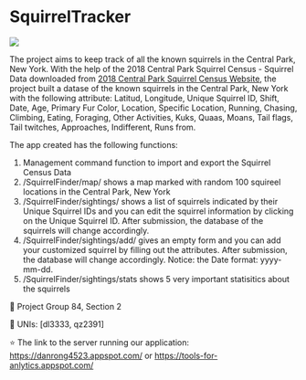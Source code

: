 # SquirrelTracker
![](https://www.mdwfp.com/media/3169/eo20150724_squirrel300.jpg)

The project aims to keep track of all the known squirrels in the Central Park, New York. With the help of the 2018 Central Park Squirrel Census - Squirrel Data downloaded from [2018 Central Park Squirrel Census Website](https://data.cityofnewyork.us/Environment/2018-Central-Park-Squirrel-Census-Squirrel-Data/vfnx-vebw), the project built a datase of the known squirrels in the Central Park, New York with the following attribute: Latitud, Longitude, Unique Squirrel ID, Shift, Date, Age, Primary Fur Color, Location, Specific Location, Running, Chasing, Climbing, Eating, Foraging, Other Activities, Kuks, Quaas, Moans, Tail flags, Tail twitches, Approaches, Indifferent, Runs from. 

The app created has the following functions:
1. Management command function to import and export the Squirrel Census Data
2. /SquirrelFinder/map/ shows a map marked with random 100 squireel locations in the Central Park, New York
3. /SquirrelFinder/sightings/ shows a list of squirrels indicated by their Unique Squirrel IDs and you can edit the squirrel information by clicking on the Unique Squirrel ID. After submission, the database of the squirrels will change accordingly.
4. /SquirrelFinder/sightings/add/ gives an empty form and you can add your customized squirrel by filling out the attributes. After submission, the database will change accordingly. Notice: the Date format: yyyy-mm-dd.
5. /SquirrelFinder/sightings/stats shows 5 very important statisitics about the squirrels

:green_heart: Project Group 84, Section 2

:yellow_heart: UNIs: [dl3333, qz2391]

:star: The link to the server running our application: https://danrong4523.appspot.com/ or https://tools-for-anlytics.appspot.com/
